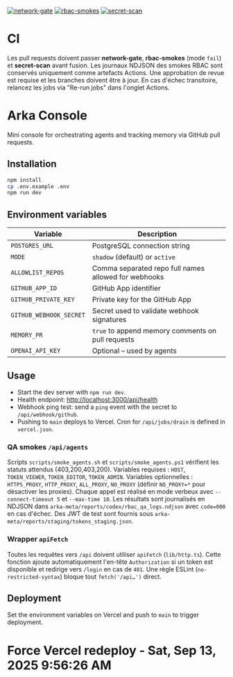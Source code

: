 [![network-gate](https://github.com/arka-squad/arka-labs/actions/workflows/network-gate.yml/badge.svg?branch=main)](https://github.com/arka-squad/arka-labs/actions/workflows/network-gate.yml)
[![rbac-smokes](https://github.com/arka-squad/arka-labs/actions/workflows/rbac-smokes.yml/badge.svg?branch=main)](https://github.com/arka-squad/arka-labs/actions/workflows/rbac-smokes.yml)
[![secret-scan](https://github.com/arka-squad/arka-labs/actions/workflows/secret-scan.yml/badge.svg?branch=main)](https://github.com/arka-squad/arka-labs/actions/workflows/secret-scan.yml)


# CI

Les pull requests doivent passer **network-gate**, **rbac-smokes** (mode `fail`) et **secret-scan** avant fusion. Les journaux NDJSON des smokes RBAC sont conservés uniquement comme artefacts Actions. Une approbation de revue est requise et les branches doivent être à jour. En cas d'échec transitoire, relancez les jobs via "Re-run jobs" dans l'onglet Actions.

# Arka Console

Mini console for orchestrating agents and tracking memory via GitHub pull requests.

## Installation

```bash
npm install
cp .env.example .env
npm run dev
```

## Environment variables

| Variable | Description |
| --- | --- |
| `POSTGRES_URL` | PostgreSQL connection string |
| `MODE` | `shadow` (default) or `active` |
| `ALLOWLIST_REPOS` | Comma separated repo full names allowed for webhooks |
| `GITHUB_APP_ID` | GitHub App identifier |
| `GITHUB_PRIVATE_KEY` | Private key for the GitHub App |
| `GITHUB_WEBHOOK_SECRET` | Secret used to validate webhook signatures |
| `MEMORY_PR` | `true` to append memory comments on pull requests |
| `OPENAI_API_KEY` | Optional – used by agents |

## Usage

- Start the dev server with `npm run dev`.
- Health endpoint: [http://localhost:3000/api/health](http://localhost:3000/api/health)
- Webhook ping test: send a `ping` event with the secret to `/api/webhook/github`.
- Pushing to `main` deploys to Vercel. Cron for `/api/jobs/drain` is defined in `vercel.json`.

### QA smokes `/api/agents`

Scripts `scripts/smoke_agents.sh` et `scripts/smoke_agents.ps1` vérifient les statuts attendus (403,200,403,200).
Variables requises : `HOST`, `TOKEN_VIEWER`, `TOKEN_EDITOR`, `TOKEN_ADMIN`.
Variables optionnelles : `HTTPS_PROXY`, `HTTP_PROXY`, `ALL_PROXY`, `NO_PROXY` (définir `NO_PROXY=*` pour désactiver les proxies).
Chaque appel est réalisé en mode verbeux avec `--connect-timeout 5` et `--max-time 10`.
Les résultats sont journalisés en NDJSON dans `arka-meta/reports/codex/rbac_qa_logs.ndjson` avec `code=000` en cas d'échec.
Des JWT de test sont fournis sous `arka-meta/reports/staging/tokens_staging.json`.

### Wrapper `apiFetch`

Toutes les requêtes vers `/api` doivent utiliser `apiFetch` (`lib/http.ts`).
Cette fonction ajoute automatiquement l'en-tête `Authorization` si un token est disponible et redirige vers `/login` en cas de `401`.
Une règle ESLint (`no-restricted-syntax`) bloque tout `fetch('/api…')` direct.

## Deployment

Set the environment variables on Vercel and push to `main` to trigger deployment. 

# Force Vercel redeploy - Sat, Sep 13, 2025  9:56:26 AM
